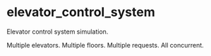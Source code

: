 # elevator_control_system

Elevator control system simulation. 

Multiple elevators. Multiple floors. Multiple requests. All concurrent.
